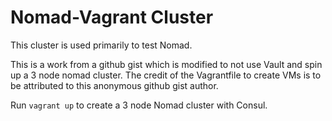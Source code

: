 # Nomad-Vagrant Cluster

This cluster is used primarily to test Nomad. 

This is a work from a github gist which is modified to not use Vault and spin up a 3 node nomad cluster. The credit of the Vagrantfile to create VMs is to be attributed to this anonymous github gist author. 

Run `vagrant up` to create a 3 node Nomad cluster with Consul.